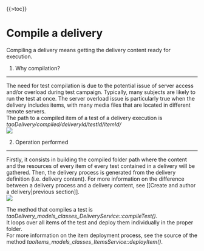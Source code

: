 {{\>toc}}

Compile a delivery
==================

Compiling a delivery means getting the delivery content ready for execution.

1. Why compilation?
-------------------

The need for test compilation is due to the potential issue of server access and/or overload during test campaign. Typically, many subjects are likely to run the test at once. The server overload issue is particularly true when the delivery includes items, with many media files that are located in different remote servers.\
The path to a compiled item of a test of a delivery execution is *taoDelivery/compiled/deliveryId/testId/itemId/*\
![](compilation_path.png)

2. Operation performed
----------------------

Firstly, it consists in building the compiled folder path where the content and the resources of every item of every test contained in a delivery will be gathered. Then, the delivery process is generated from the delivery definition (i.e. delivery content). For more information on the difference between a delivery process and a delivery content, see [[Create and author a delivery|previous section]].\
![](compilation_generate_process.png)

The method that compiles a test is *taoDelivery\_models\_classes\_DeliveryService::compileTest()*.\
It loops over all items of the test and deploy them individually in the proper folder.\
For more information on the item deployment process, see the source of the method *taoItems\_models\_classes\_ItemsService::deployItem()*.

